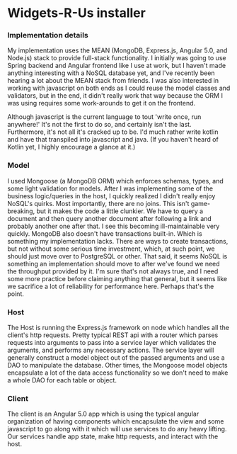 # Widgets-R-Us installer 

### Implementation details
My implementation uses the MEAN (MongoDB, Express.js, Angular 5.0, and Node.js) stack to provide full-stack functionality.
I initially was going to use Spring backend and Angular frontend like I use at work, but I haven't made anything interesting
with a NoSQL database yet, and I've recently been hearing a lot about the MEAN stack from friends. I was also interested
in working with javascript on both ends as I could reuse the model classes and validators, but in the end, it didn't
really work that way because the ORM I was using requires some work-arounds to get it on the frontend.

Although javascript is the current language to tout 'write once, run anywhere!' It's not the first to do so, and 
certainly isn't the last. Furthermore, it's not all it's cracked up to be. I'd much rather write kotlin and have 
that transpiled into javascript and java. (If you haven't heard of Kotlin yet, I highly encourage a glance at it.)

### Model
I used Mongoose (a MongoDB ORM) which enforces schemas, types, and some light validation for models. After I was
implementing some of the business logic/queries in the host, I quickly realized I didn't really enjoy NoSQL's quirks.
Most importantly, there are no joins. This isn't game-breaking, but it makes the code a little clunkier. We have to
query a document and then query another document after following a link and probably another one after that. I see
this becoming ill-maintainable very quickly. MongoDB also doesn't have transactions built-in. Which is something
my implementation lacks. There are ways to create transactions, but not without some serious time investment, which,
at such point, we should just move over to PostgreSQL or other. That said, it seems NoSQL is something an 
implementation should move to after we've found we need the throughput provided by it. I'm sure that's not always
true, and I need some more practice before claiming anything that general, but it seems like we sacrifice a lot of 
reliability for performance here. Perhaps that's the point.

### Host
The Host is running the Express.js framework on node which handles all the client's http requests. Pretty typical
REST api with a router which parses requests into arguments to pass into a service layer which validates the arguments,
and performs any necessary actions. The service layer will generally construct a model object out of the passed arguments
and use a DAO to manipulate the database. Other times, the Mongoose model objects encapsulate
a lot of the data access functionality so we don't need to make a whole DAO for each table or object.

### Client
The client is an Angular 5.0 app which is using the typical angular organization of having components which 
encapsulate the view and some javascript to go along with it which will use services to do any heavy lifting.
Our services handle app state, make http requests, and interact with the host.
